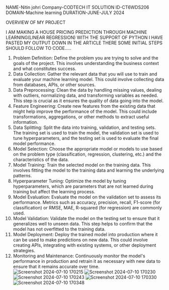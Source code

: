 NAME-Nitin johri
Company-CODTECH IT SOLUTION
ID-CT6WDS206
DOMAIN-Machine learning
DURATION-JUNE-JULY 2024

OVERVIEW OF MY PROJECT

I AM MAKING A HOUSE PRICING PREDICTION THROUGH MACHINE LEARNING(LINEAR REGRESSION) WITH THE SUPPORT OF PYTHON
I HAVE PASTED MY OUTPUT DOWN IN THE ARTICLE
THERE SOME INITIAL STEPS SHOULD FOLLOW TO CODE.....
1) Problem Definition: Define the problem you are trying to solve and the goals of the project. This involves understanding the business context and what constitutes success.
2) Data Collection: Gather the relevant data that you will use to train and evaluate your machine learning model. This could involve collecting data from databases, APIs, or other sources.
3) Data Preprocessing: Clean the data by handling missing values, dealing with outliers, normalizing data, and transforming variables as needed. This step is crucial as it 
   ensures the quality of data going into the model.
4) Feature Engineering: Create new features from the existing data that might help improve the performance of the model. This could include transformations, aggregations, or 
   other methods to extract useful information.
5) Data Splitting: Split the data into training, validation, and testing sets. The training set is used to train the model, the validation set is used to tune hyperparameters, 
   and the testing set is used to evaluate the final model performance.
6) Model Selection: Choose the appropriate model or models to use based on the problem type (classification, regression, clustering, etc.) and the characteristics of the data.
7) Model Training: Train the selected model on the training data. This involves fitting the model to the training data and learning the underlying patterns.
8) Hyperparameter Tuning: Optimize the model by tuning hyperparameters, which are parameters that are not learned during training but affect the learning process.
9) Model Evaluation: Evaluate the model on the validation set to assess its performance. Metrics such as accuracy, precision, recall, F1-score (for classification) or RMSE, 
   MAE, R-squared (for regression) are commonly used.
10) Model Validation: Validate the model on the testing set to ensure that it generalizes well to unseen data. This step helps to confirm that the model has not overfitted to 
    the training data.
11) Model Deployment: Deploy the trained model into production where it can be used to make predictions on new data. This could involve creating APIs, integrating with 
    existing systems, or other deployment strategies.
12) Monitoring and Maintenance: Continuously monitor the model's performance in production and retrain it as necessary with new data to ensure that it remains accurate over 
    time.
![Screenshot 2024-07-10 170215](https://github.com/Nitinjohri/CODTECH-TASK-1/assets/119477689/c6fb9a86-a17c-4de8-a2de-287523015d57)
![Screenshot 2024-07-10 170230](https://github.com/Nitinjohri/CODTECH-TASK-1/assets/119477689/d593ccb7-a36c-4392-ab27-a1c7872e9f31)
![Screenshot 2024-07-10 170243](https://github.com/Nitinjohri/CODTECH-TASK-1/assets/119477689/d7f17ba4-5532-40c1-bd9f-b1a59353e758)
![Screenshot 2024-07-10 170330](https://github.com/Nitinjohri/CODTECH-TASK-1/assets/119477689/5ad873ba-d048-4cf3-8541-8b4fc30eba69)
![Screenshot 2024-07-10 170348](https://github.com/Nitinjohri/CODTECH-TASK-1/assets/119477689/76359b78-6477-492e-b729-ed59dc852f4f)




